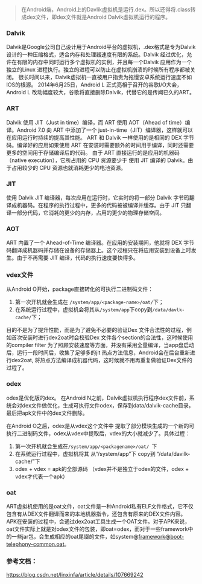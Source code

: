 

> 在Android端，Android上的Davlik虚拟机是运行.dex。所以还得将.class转成dex文件，即dex文件就是Android Dalvik虚拟机运行的程序。

### Dalvik
Dalvik是Google公司自己设计用于Android平台的虚拟机，.dex格式是专为Dalvik设计的一种压缩格式，适合内存和处理器速度有限的系统。Dalvik 经过优化，允许在有限的内存中同时运行多个虚拟机的实例，并且每一个Dalvik 应用作为一个独立的Linux 进程执行。独立的进程可以防止在虚拟机崩溃的时候所有程序都被关闭。
很长时间以来，Dalvik虚拟机一直被用户指责为拖慢安卓系统运行速度不如IOS的根源。
2014年6月25日，Android L 正式亮相于召开的谷歌I/O大会，Android L 改动幅度较大，谷歌将直接删除Dalvik，代替它的是传闻已久的ART。

### ART
Dalvik 使用 JIT（Just in time）编译，而 ART 使用 AOT（Ahead of time）编译。Android 7.0 向 ART 中添加了一个 just-in-time（JIT）编译器，这样就可以在应用运行时持续的提高其性能。
ART 和 Dalvik 一样使用的是相同的 DEX 字节码。编译好的应用如果使用 ART 在安装时需要额外的时间用于编译，同时还需要更多的空间用于存储编译后的代码。
由于 ART 直接运行的是应用的机器码（native execution），它所占用的 CPU 资源要少于 使用 JIT 编译的 Dalvik。由于占用较少的 CPU 资源也就消耗更少的电池资源。

### JIT
使用 Dalvik JIT 编译器，每次应用在运行时，它实时的将一部分 Dalvik 字节码翻译成机器码。在程序的执行过程中，更多的代码被被编译并缓存。由于 JIT 只翻译一部分代码，它消耗的更少的内存，占用的更少的物理存储空间。

### AOT
ART 内置了一个 Ahead-of-Time 编译器。在应用的安装期间，他就将 DEX 字节码翻译成机器码并存储在设备的存储器上。这个过程只在将应用安装到设备上时发生。由于不再需要 JIT 编译，代码的执行速度要快得多。

### vdex文件
从Android O开始，package直接转化的可执行二进制码文件：
1. 第一次开机就会生成在 `/system/app/<package-name>/oat/`下；
2. 在系统运行过程中，虚拟机会将其从`/system/app`下copy到`/data/davlk-cache/`下；

目的不是为了提升性能，而是为了避免不必要的验证Dex 文件合法性的过程，例如首次安装时进行dex2oat时会校验Dex 文件各个section的合法性，这时候使用的compiler filter 为了照顾安装速度等方面，并没有采用全量编译，当app盘启动后，运行一段时间后，收集了足够多的jit 热点方法信息，Android会在后台重新进行dex2oat, 将热点方法编译成机器代码，这时候就不用再重复做验证Dex文件的过程了。

### odex
odex是优化版的dex。
在Android N之前，Dalvik虚拟机执行程序dex文件前，系统会对dex文件做优化，生成可执行文件odex，保存到data/dalvik-cache目录，最后把apk文件中的dex文件删除。

在Android O之后，odex是从vdex这个文件中 提取了部分模块生成的一个新的可执行二进制码文件，odex从vdex中提取后，vdex的大小就减少了。具体过程：
1. 第一次开机就会生成在`/system/app/<packagename>/oat/ `下
2. 在系统运行过程中，虚拟机将其 从“/system/app”下 copy到 “/data/davilk-cache/”下
3. odex + vdex = apk的全部源码 （vdex并不是独立于odex的文件，odex + vdex才代表一个apk）

### oat
ART虚拟机使用的是oat文件，oat文件是一种Android私有ELF文件格式，它不仅包含有从DEX文件翻译而来的本地机器指令，还包含有原来的DEX文件内容。APK在安装的过程中，会通过dex2oat工具生成一个OAT文件。对于APK来说，oat文件实际上就是对odex文件的包装，即oat=odex，而对于一些framework中的一些jar包，会生成相应的oat尾缀的文件，如system@framework@boot-telephony-common.oat。




### 参考文档：
https://blog.csdn.net/linxinfa/article/details/107669242